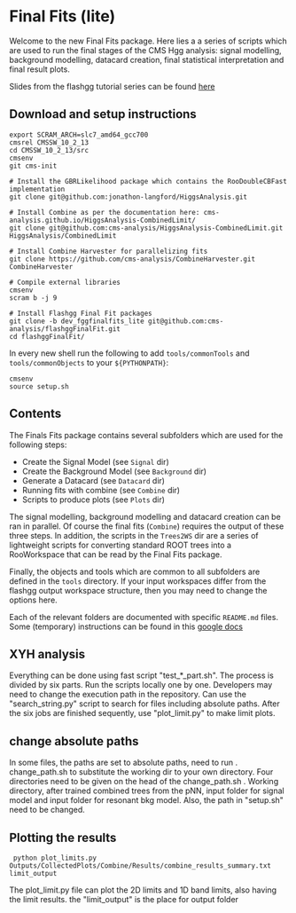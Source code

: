 # Final Fits (lite)
Welcome to the new Final Fits package. Here lies a a series of scripts which are used to run the final stages of the CMS Hgg analysis: signal modelling, background modelling, datacard creation, final statistical interpretation and final result plots.

Slides from the flashgg tutorial series can be found [here](https://indico.cern.ch/event/963619/contributions/4112177/attachments/2151275/3627204/finalfits_tutorial_201126.pdf)

## Download and setup instructions

```
export SCRAM_ARCH=slc7_amd64_gcc700
cmsrel CMSSW_10_2_13
cd CMSSW_10_2_13/src
cmsenv
git cms-init

# Install the GBRLikelihood package which contains the RooDoubleCBFast implementation
git clone git@github.com:jonathon-langford/HiggsAnalysis.git

# Install Combine as per the documentation here: cms-analysis.github.io/HiggsAnalysis-CombinedLimit/
git clone git@github.com:cms-analysis/HiggsAnalysis-CombinedLimit.git HiggsAnalysis/CombinedLimit

# Install Combine Harvester for parallelizing fits
git clone https://github.com/cms-analysis/CombineHarvester.git CombineHarvester

# Compile external libraries
cmsenv
scram b -j 9

# Install Flashgg Final Fit packages
git clone -b dev_fggfinalfits_lite git@github.com:cms-analysis/flashggFinalFit.git
cd flashggFinalFit/
```

In every new shell run the following to add `tools/commonTools` and `tools/commonObjects` to your `${PYTHONPATH}`:
```
cmsenv
source setup.sh
```

## Contents
The Finals Fits package contains several subfolders which are used for the following steps:

* Create the Signal Model (see `Signal` dir)
* Create the Background Model (see `Background` dir)
* Generate a Datacard (see `Datacard` dir)
* Running fits with combine (see `Combine` dir)
* Scripts to produce plots (see `Plots` dir)

The signal modelling, background modelling and datacard creation can be ran in parallel. Of course the final fits (`Combine`) requires the output of these three steps. In addition, the scripts in the `Trees2WS` dir are a series of lightweight scripts for converting standard ROOT trees into a RooWorkspace that can be read by the Final Fits package.

Finally, the objects and tools which are common to all subfolders are defined in the `tools` directory. If your input workspaces differ from the flashgg output workspace structure, then you may need to change the options here.

Each of the relevant folders are documented with specific `README.md` files. Some (temporary) instructions can be found in this [google docs](https://docs.google.com/document/d/1NwUrPvOZ2bByaHNqt_Fr6oYcP7icpbw1mPlw_3lHhEE/edit)

## XYH analysis
Everything can be done using fast script "test_*_part.sh". The process is divided by six parts. Run the scripts locally one by one. Developers may need to change the execution path in the repository. Can use the "search_string.py" script to search for files including absolute paths. After the six jobs are finished sequently, use "plot_limit.py" to make limit plots.

## change absolute paths
In some files, the paths are set to absolute paths, need to run . change_path.sh to substitute the working dir to your own directory. Four directories need to be given on the head of the change_path.sh . Working directory, after trained combined trees from the pNN, input folder for signal model and input folder for resonant bkg model. Also, the path in "setup.sh" need to be changed.

## Plotting the results
```
 python plot_limits.py Outputs/CollectedPlots/Combine/Results/combine_results_summary.txt limit_output 
```
The plot_limit.py file can plot the 2D limits and 1D band limits, also having the limit results. the "limit_output" is the place for output folder
